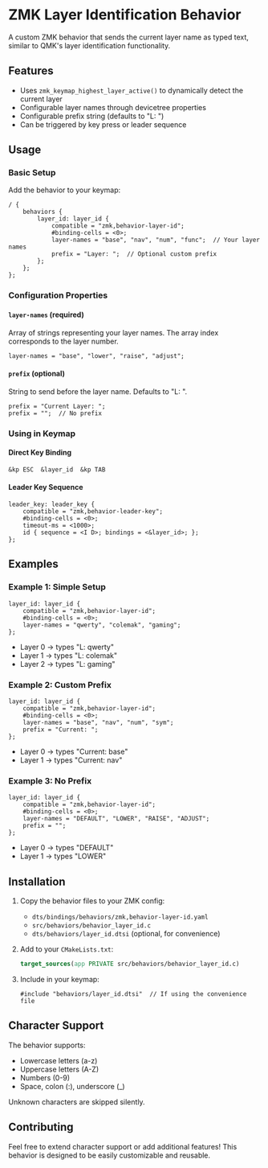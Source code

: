 # ZMK Layer Identification Behavior

A custom ZMK behavior that sends the current layer name as typed text, similar to QMK's layer identification functionality.

## Features

- Uses `zmk_keymap_highest_layer_active()` to dynamically detect the current layer
- Configurable layer names through devicetree properties
- Configurable prefix string (defaults to "L: ")
- Can be triggered by key press or leader sequence

## Usage

### Basic Setup

Add the behavior to your keymap:

```dts
/ {
    behaviors {
        layer_id: layer_id {
            compatible = "zmk,behavior-layer-id";
            #binding-cells = <0>;
            layer-names = "base", "nav", "num", "func";  // Your layer names
            prefix = "Layer: ";  // Optional custom prefix
        };
    };
};
```

### Configuration Properties

#### `layer-names` (required)
Array of strings representing your layer names. The array index corresponds to the layer number.

```dts
layer-names = "base", "lower", "raise", "adjust";
```

#### `prefix` (optional)
String to send before the layer name. Defaults to "L: ".

```dts
prefix = "Current Layer: ";
prefix = "";  // No prefix
```

### Using in Keymap

#### Direct Key Binding
```dts
&kp ESC  &layer_id  &kp TAB
```

#### Leader Key Sequence
```dts
leader_key: leader_key {
    compatible = "zmk,behavior-leader-key";
    #binding-cells = <0>;
    timeout-ms = <1000>;
    id { sequence = <I D>; bindings = <&layer_id>; };
};
```

## Examples

### Example 1: Simple Setup
```dts
layer_id: layer_id {
    compatible = "zmk,behavior-layer-id";
    #binding-cells = <0>;
    layer-names = "qwerty", "colemak", "gaming";
};
```
- Layer 0 → types "L: qwerty"
- Layer 1 → types "L: colemak" 
- Layer 2 → types "L: gaming"

### Example 2: Custom Prefix
```dts
layer_id: layer_id {
    compatible = "zmk,behavior-layer-id";
    #binding-cells = <0>;
    layer-names = "base", "nav", "num", "sym";
    prefix = "Current: ";
};
```
- Layer 0 → types "Current: base"
- Layer 1 → types "Current: nav"

### Example 3: No Prefix
```dts
layer_id: layer_id {
    compatible = "zmk,behavior-layer-id";
    #binding-cells = <0>;
    layer-names = "DEFAULT", "LOWER", "RAISE", "ADJUST";
    prefix = "";
};
```
- Layer 0 → types "DEFAULT"
- Layer 1 → types "LOWER"

## Installation

1. Copy the behavior files to your ZMK config:
   - `dts/bindings/behaviors/zmk,behavior-layer-id.yaml`
   - `src/behaviors/behavior_layer_id.c`
   - `dts/behaviors/layer_id.dtsi` (optional, for convenience)

2. Add to your `CMakeLists.txt`:
   ```cmake
   target_sources(app PRIVATE src/behaviors/behavior_layer_id.c)
   ```

3. Include in your keymap:
   ```dts
   #include "behaviors/layer_id.dtsi"  // If using the convenience file
   ```

## Character Support

The behavior supports:
- Lowercase letters (a-z)
- Uppercase letters (A-Z) 
- Numbers (0-9)
- Space, colon (:), underscore (_)

Unknown characters are skipped silently.

## Contributing

Feel free to extend character support or add additional features! This behavior is designed to be easily customizable and reusable.